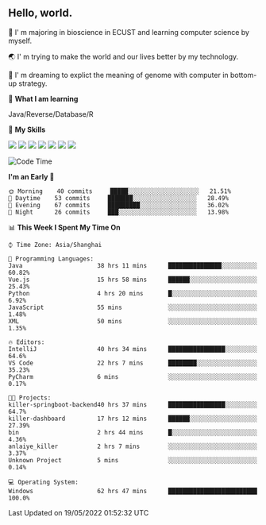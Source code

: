 ## Hello, world.

🏫 I' m majoring in bioscience in ECUST and learning computer science by myself.

🌏 I' m trying to make the world and our lives better by my technology.

🧬 I' m dreaming to explict the meaning of genome with computer in bottom-up strategy.

🔡 **What I am learning**

Java/Reverse/Database/R

🌟 **My Skills**

![](https://img.shields.io/badge/-Python-FFD43B?logo=python&labelColor=306998&logoColor=FFF)
![](https://img.shields.io/badge/-Linux-000000?logo=Linux&logoColor=fff)
![](https://img.shields.io/badge/-Docker-FFF?logo=Docker&labelColor=2496ED&logoColor=fff)
![](https://img.shields.io/badge/-Java-f89820?logo=java&labelColor=5382a1&logoColor=fff)
![](https://img.shields.io/badge/-MySQL-00758F?logo=mysql&labelColor=F29111&logoColor=FFF)
![](https://img.shields.io/badge/-Vue-34495E?logo=vue.js&labelColor=41B883&logoColor=FFF)
![](https://img.shields.io/badge/-SpringBoot-FFF?logo=SpringBoot&labelColor=6DB33F&logoColor=FFF)

<!--START_SECTION:waka-->
![Code Time](http://img.shields.io/badge/Code%20Time-0%20secs-blue)

**I'm an Early 🐤** 

```text
🌞 Morning    40 commits     █████░░░░░░░░░░░░░░░░░░░░   21.51% 
🌆 Daytime    53 commits     ███████░░░░░░░░░░░░░░░░░░   28.49% 
🌃 Evening    67 commits     █████████░░░░░░░░░░░░░░░░   36.02% 
🌙 Night      26 commits     ███░░░░░░░░░░░░░░░░░░░░░░   13.98%

```


📊 **This Week I Spent My Time On** 

```text
⌚︎ Time Zone: Asia/Shanghai

💬 Programming Languages: 
Java                     38 hrs 11 mins      ███████████████░░░░░░░░░░   60.82% 
Vue.js                   15 hrs 58 mins      ██████░░░░░░░░░░░░░░░░░░░   25.43% 
Python                   4 hrs 20 mins       █░░░░░░░░░░░░░░░░░░░░░░░░   6.92% 
JavaScript               55 mins             ░░░░░░░░░░░░░░░░░░░░░░░░░   1.48% 
XML                      50 mins             ░░░░░░░░░░░░░░░░░░░░░░░░░   1.35%

🔥 Editors: 
IntelliJ                 40 hrs 34 mins      ████████████████░░░░░░░░░   64.6% 
VS Code                  22 hrs 7 mins       ████████░░░░░░░░░░░░░░░░░   35.23% 
PyCharm                  6 mins              ░░░░░░░░░░░░░░░░░░░░░░░░░   0.17%

🐱‍💻 Projects: 
killer-springboot-backend40 hrs 37 mins      ████████████████░░░░░░░░░   64.7% 
killer-dashboard         17 hrs 12 mins      ██████░░░░░░░░░░░░░░░░░░░   27.39% 
bin                      2 hrs 44 mins       █░░░░░░░░░░░░░░░░░░░░░░░░   4.36% 
anlaiye_killer           2 hrs 7 mins        ░░░░░░░░░░░░░░░░░░░░░░░░░   3.37% 
Unknown Project          5 mins              ░░░░░░░░░░░░░░░░░░░░░░░░░   0.14%

💻 Operating System: 
Windows                  62 hrs 47 mins      █████████████████████████   100.0%

```


 Last Updated on 19/05/2022 01:52:32 UTC
<!--END_SECTION:waka-->


<!--
**Shigure19/Shigure19** is a ✨ _special_ ✨ repository because its `README.md` (this file) appears on your GitHub profile.

Here are some ideas to get you started:

- 🔭 I’m currently working on ...
- 🌱 I’m currently learning ...
- 👯 I’m looking to collaborate on ...
- 🤔 I’m looking for help with ...
- 💬 Ask me about ...
- 📫 How to reach me: ...
- 😄 Pronouns: ...
- ⚡ Fun fact: ...
-->
